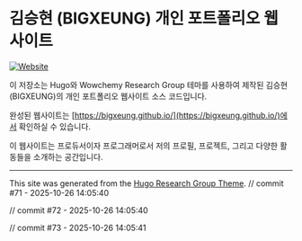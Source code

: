 # 김승현 (BIGXEUNG) 개인 포트폴리오 웹사이트

[![Website](https://img.shields.io/badge/Website-Live-brightgreen?style=for-the-badge)](https://bigxeung.github.io/)

이 저장소는 Hugo와 Wowchemy Research Group 테마를 사용하여 제작된 김승현(BIGXEUNG)의 개인 포트폴리오 웹사이트 소스 코드입니다.

완성된 웹사이트는 [https://bigxeung.github.io/](https://bigxeung.github.io/)에서 확인하실 수 있습니다.

이 웹사이트는 프로듀서이자 프로그래머로서 저의 프로필, 프로젝트, 그리고 다양한 활동들을 소개하는 공간입니다.

---

This site was generated from the [Hugo Research Group Theme](https://github.com/wowchemy/starter-hugo-research-group).
// commit #71 - 2025-10-26 14:05:40

// commit #72 - 2025-10-26 14:05:40

// commit #73 - 2025-10-26 14:05:41
